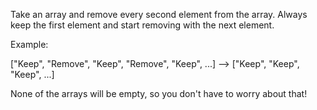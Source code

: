 Take an array and remove every second element from the array. Always keep the first element and start removing with the next element.

Example:

["Keep", "Remove", "Keep", "Remove", "Keep", ...] --> ["Keep", "Keep", "Keep", ...]

None of the arrays will be empty, so you don't have to worry about that!

